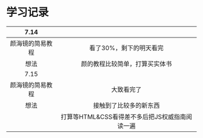 # 学习记录

|7.14||
|:-:|:-:|
|颜海镜的简易教程|看了30%，剩下的明天看完|
|想法|颜的教程比较简单，打算买实体书|
|7.15||
|颜海镜的简易教程|大致看完了|
|想法|接触到了比较多的新东西|
||打算等HTML&CSS看得差不多后把JS权威指南阅读一遍|
